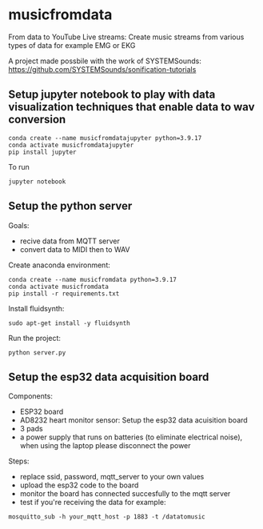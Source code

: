 # musicfromdata
From data to YouTube Live streams: Create music streams from various types of data for example EMG or EKG

A project made possbile with the work of SYSTEMSounds: https://github.com/SYSTEMSounds/sonification-tutorials

## Setup jupyter notebook to play with data visualization techniques that enable data to wav conversion
````shell
conda create --name musicfromdatajupyter python=3.9.17
conda activate musicfromdatajupyter
pip install jupyter
````

To run
````shell
jupyter notebook
````


## Setup the python server
Goals:
- recive data from MQTT server
- convert data to MIDI then to WAV

Create anaconda environment:
````shell
conda create --name musicfromdata python=3.9.17
conda activate musicfromdata
pip install -r requirements.txt
````

Install fluidsynth:

````shell
sudo apt-get install -y fluidsynth
````
Run the project:

````shell
python server.py
````

## Setup the esp32 data acquisition board

Components:

- ESP32 board
- AD8232 heart monitor sensor: Setup the esp32 data acuisition board
- 3 pads
- a power supply that runs on batteries (to eliminate electrical noise), when using the laptop please disconnect the power

Steps:

- replace ssid, password, mqtt_server to your own values
- upload the esp32 code to the board
- monitor the board has connected succesfully to the mqtt server 
- test if you're receiving the data for example:

````shell
mosquitto_sub -h your_mqtt_host -p 1883 -t /datatomusic
````